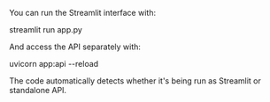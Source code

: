 You can run the Streamlit interface with:

streamlit run app.py


And access the API separately with:

uvicorn app:api --reload


The code automatically detects whether it's being run as Streamlit or standalone API.